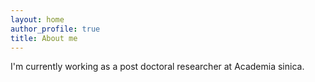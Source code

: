 ```yaml
---
layout: home
author_profile: true
title: About me
---
```

I'm currently working as a post doctoral researcher at Academia sinica.